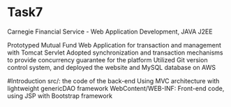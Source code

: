 # Task7
Carnegie Financial Service - Web Application Development, JAVA J2EE


Prototyped Mutual Fund Web Application for transaction and management with Tomcat Servlet
Adopted synchronization and transaction mechanisms to provide concurrency guarantee for the platform
Utilized Git version control system, and deployed the website and MySQL database on AWS


#Introduction
    src/:   the code of the back-end Using MVC architecture with lightweight genericDAO framework
    WebContent/WEB-INF:  Front-end code, using JSP with Bootstrap framework
  
